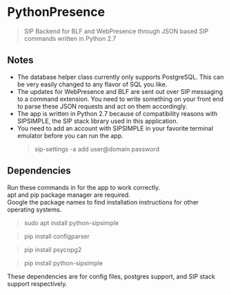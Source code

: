 # PythonPresence  
> SIP Backend for BLF and WebPresence through JSON based SIP commands written in Python 2.7  

## Notes  
- The database helper class currently only supports PostgreSQL. This can be very easily changed to any flavor of SQL you like. 
- The updates for WebPresence and BLF are sent out over SIP messaging to a command extension. 
You need to write something on your front end to parse these JSON requests and act on them accordingly.  
- The app is written in Python 2.7 because of compatibility reasons with SIPSIMPLE, the SIP stack library used in this application.  
- You need to add an account with SIPSIMPLE in your favorite terminal emulator before you can run the app.
  > sip-settings -a add user@domain password  

## Dependencies  
Run these commands in for the app to work correctly.  
apt and pip package manager are required.  
Google the package names to find installation instructions for other operating systems.  

> sudo apt install python-sipsimple

> pip install configparser    

> pip install psycopg2    

> pip install python-sipsimple    


These dependencies are for config files, postgres support, and SIP stack support respectively.

